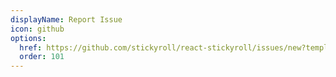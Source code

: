 ```yaml
---
displayName: Report Issue
icon: github
options:
  href: https://github.com/stickyroll/react-stickyroll/issues/new?template=bug_report.md
  order: 101
---
```

